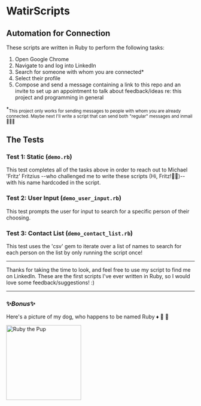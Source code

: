 # WatirScripts

## Automation for Connection

These scripts are written in Ruby to perform the following tasks:
  1. Open Google Chrome
  2. Navigate to and log into LinkedIn
  3. Search for someone with whom you are connected*
  4. Select their profile
  5. Compose and send a message containing a link to this repo and an invite to set up an appointment to talk about feedback/ideas re: this project and programming in general
  
  *<sub>This project only works for sending messages to people with whom you are already connected. Maybe next I'll write a script that can send both "regular" messages and inmail :thinking::thinking::thinking:</sub> 

## The Tests

### Test 1: Static (`demo.rb`)
This test completes all of the tasks above in order to reach out to Michael 'Fritz' Fritzius -\-who challenged me to write these scripts (Hi, Fritz!:wave::wave:)-\- with his name hardcoded in the script.

### Test 2: User Input (`demo_user_input.rb`)
This test prompts the user for input to search for a specific person of their choosing.

### Test 3: Contact List (`demo_contact_list.rb`)
This test uses the 'csv' gem to iterate over a list of names to search for each person on the list by only running the script once!


---

Thanks for taking the time to look, and feel free to use my script to find me on LinkedIn. These are the first scripts I've ever written in Ruby, so I would love some feedback/suggestions! :)







---
### :sparkles:_**Bonus**_:sparkles:
Here's a picture of my dog, who happens to be named Ruby :diamonds: :gem: :dog:

<img src="ruby_smile_sm.png" alt="Ruby the Pup" width="200"/>

